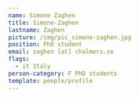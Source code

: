 ```yaml
---
name: Simone Zaghen
title: Simone-Zaghen
lastname: Zaghen
picture: /img/pic_simone-zaghen.jpg
position: PhD student
email: zaghen [at] chalmers.se
flags:
  - it Italy
person-category: F PhD students
template: people/profile
---
```

